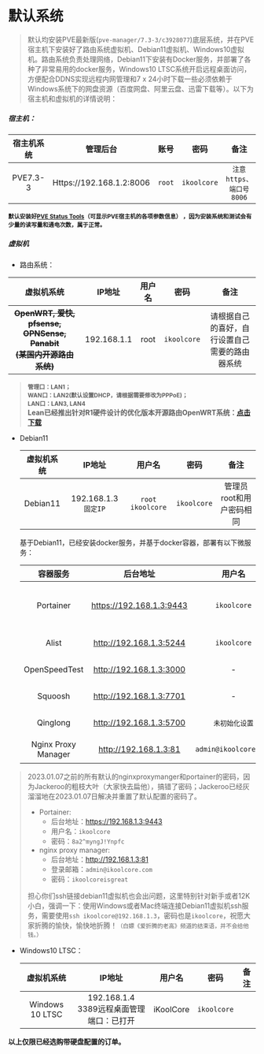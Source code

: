 # 默认系统


> 默认均安装PVE最新版(`pve-manager/7.3-3/c3928077`)底层系统，并在PVE宿主机下安装好了路由系统虚拟机、Debian11虚拟机、Windows10虚拟机。路由系统负责处理网络，Debian11下安装有Docker服务，并部署了各种了非常易用的docker服务，Windows10 LTSC系统开启远程桌面访问，方便配合DDNS实现远程内网管理和7 x 24小时下载一些必须依赖于Windows系统下的网盘资源（百度网盘、阿里云盘、迅雷下载等）。以下为宿主机和虚拟机的详情说明：

##### 宿主机：

| 宿主机系统 |         管理后台         |  账号  |    密码     |          备注           |
| :--------: | :----------------------: | :----: | :---------: | :---------------------: |
|  PVE7.3-3  | Https://192.168.1.2:8006 | `root` | `ikoolcore` | `注意https、端口号8006` |

**<small>默认安装好[PVE Status Tools](https://github.com/iKoolCore/PVE_Status_Tools)（可显示PVE宿主机的各项参数信息） ，因为安装系统和测试会有少量的读写量和通电次数，属于正常。</small>** 

##### 虚拟机

- 路由系统：

|                          虚拟机系统                          |   IP地址    | 用户名 |    密码     |                      备注                      |
| :----------------------------------------------------------: | :---------: | :----: | :---------: | :--------------------------------------------: |
| ~~**OpenWRT, 爱快, pfsense, OPNSense, Panabit<br>(某国内开源路由系统)**~~ | 192.168.1.1 |  root  | `ikoolcore` | 请根据自己的喜好，自行设置自己需要的路由器系统 |

> **<small>管理口：LAN1；</br>WAN口：LAN2(默认设置DHCP，请根据需要修改为PPPoE)；</br>LAN口：LAN3, LAN4 </br></small> Lean已经推出针对R1硬件设计的优化版本开源路由OpenWRT系统：[点击下载](https://drive.google.com/drive/folders/1p8LUQPUB49AUuJzbCT0dpLaD8_xyNwzB?usp=share_link)**

- Debian11

  | 虚拟机系统 |        IP地址        |       用户名        |    密码     |           备注           |
  | :--------: | :------------------: | :-----------------: | :---------: | :----------------------: |
  |  Debian11  | 192.168.1.3 `固定IP` | `root`  `ikoolcore` | `ikoolcore` | 管理员root和用户密码相同 |

  基于Debian11，已经安装docker服务，并基于docker容器，部署有以下微服务：

  |      容器服务       |         后台地址         |        用户名         |                   密码                    |         用途         |
  | :-----------------: | :----------------------: | :-------------------: | :---------------------------------------: | :------------------: |
  |      Portainer      | https://192.168.1.3:9443 |      `ikoolcore`      | `8a2^myngJ!Ynpfc`<br>2023.01.07密码已修正 | 可视化docker管理服务 |
  |        Alist        | http://192.168.1.3:5244  |      `ikoolcore`      |            `ikoolcoreisgreat`             |     网盘挂载服务     |
  |    OpenSpeedTest    | http://192.168.1.3:3000  |           -           |                     -                     |     网络测速服务     |
  |       Squoosh       | http://192.168.1.3:7701  |           -           |                     -                     |     图片压缩服务     |
  |      Qinglong       | http://192.168.1.3:5700  |    `未初始化设置`     |              `未初始化设置`               |     青龙脚本面板     |
  | Nginx Proxy Manager |  http://192.168.1.3:81   | `admin@ikoolcore.com` |            `ikoolcoreisgreat`             |     反向代理服务     |

> 2023.01.07之前的所有默认的nginxproxymanger和portainer的密码，因为Jackeroo的粗枝大叶（大家快去扁他），搞错了密码；Jackeroo已经灰溜溜地在2023.01.07日解决并重置了默认配置的密码了。
>
> - Portainer:
>   - 后台地址：https://192.168.1.3:9443
>   - 用户名：`ikoolcore`
>   - 密码：`8a2^myngJ!Ynpfc`
> - nginx proxy manager:
>   - 后台地址：http://192.168.1.3:81
>   - 登录邮箱：`admin@ikoolcore.com`
>   - 密码：`ikoolcoreisgreat`
>
> 担心你们ssh链接debian11虚拟机也会出问题，这里特别针对新手或者12K小白，强调一下：使用Windows或者Mac终端连接Debian11虚拟机ssh服务，需要使用`ssh ikoolcore@192.168.1.3`，密码也是`ikoolcore`，祝愿大家折腾的愉快，愉快地折腾！<small>（白嫖《爱折腾的老高》频道的结束语，并不会给他钱。）</small>





- Windows10 LTSC：

  |   虚拟机系统    |                   IP地址                    |  用户名   |    密码     | 备注 |
  | :-------------: | :-----------------------------------------: | :-------: | :---------: | :--: |
  | Windows 10 LTSC | 192.168.1.4<br>3389远程桌面管理端口：已打开 | iKoolCore | `ikoolcore` |      |


**以上仅限已经选购带硬盘配置的订单。**

